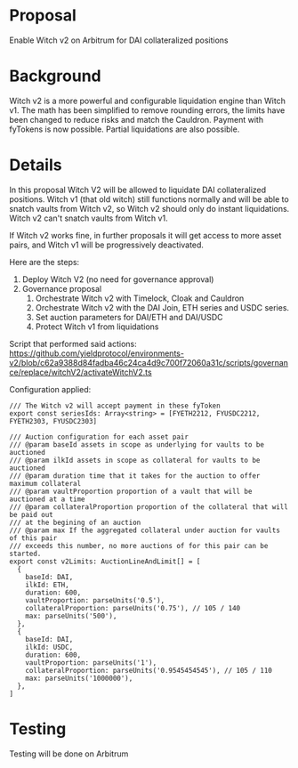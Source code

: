 # Proposal
Enable Witch v2 on Arbitrum for DAI collateralized positions

# Background

Witch v2 is a more powerful and configurable liquidation engine than Witch v1. The math has been simplified to remove rounding errors, the limits have been changed to reduce risks and match the Cauldron. Payment with fyTokens is now possible. Partial liquidations are also possible.

# Details

In this proposal Witch V2 will be allowed to liquidate DAI collateralized positions. Witch v1 (that old witch) still functions normally and will be able to snatch vaults from Witch v2, so Witch v2 should only do instant liquidations. Witch v2 can't snatch vaults from Witch v1.

If Witch v2 works fine, in further proposals it will get access to more asset pairs, and Witch v1 will be progressively deactivated.

Here are the steps:

1. Deploy Witch V2 (no need for governance approval)
2. Governance proposal
   1. Orchestrate Witch v2 with Timelock, Cloak and Cauldron
   2. Orchestrate Witch v2 with the DAI Join, ETH series and USDC series.
   3. Set auction parameters for DAI/ETH and DAI/USDC
   4. Protect Witch v1 from liquidations 

Script that performed said actions: https://github.com/yieldprotocol/environments-v2/blob/c62a9388d84fadba46c24ca4d9c700f72060a31c/scripts/governance/replace/witchV2/activateWitchV2.ts

Configuration applied:

```
/// The Witch v2 will accept payment in these fyToken
export const seriesIds: Array<string> = [FYETH2212, FYUSDC2212, FYETH2303, FYUSDC2303]

/// Auction configuration for each asset pair
/// @param baseId assets in scope as underlying for vaults to be auctioned
/// @param ilkId assets in scope as collateral for vaults to be auctioned
/// @param duration time that it takes for the auction to offer maximum collateral
/// @param vaultProportion proportion of a vault that will be auctioned at a time
/// @param collateralProportion proportion of the collateral that will be paid out
/// at the begining of an auction
/// @param max If the aggregated collateral under auction for vaults of this pair 
/// exceeds this number, no more auctions of for this pair can be started.
export const v2Limits: AuctionLineAndLimit[] = [
  {
    baseId: DAI,
    ilkId: ETH,
    duration: 600,
    vaultProportion: parseUnits('0.5'),
    collateralProportion: parseUnits('0.75'), // 105 / 140
    max: parseUnits('500'),
  },
  {
    baseId: DAI,
    ilkId: USDC,
    duration: 600,
    vaultProportion: parseUnits('1'),
    collateralProportion: parseUnits('0.9545454545'), // 105 / 110
    max: parseUnits('1000000'),
  },
]
```

# Testing

Testing will be done on Arbitrum